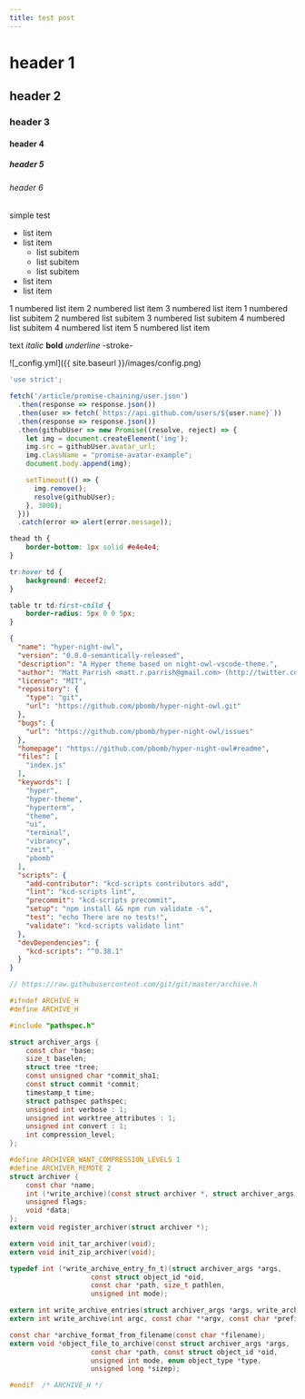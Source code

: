 ```yaml
---
title: test post
---
```


# header 1

## header 2

### header 3

#### header 4

##### header 5

###### header 6

simple test

* list item
* list item
    * list subitem
    * list subitem
    * list subitem
* list item
* list item


1 numbered list item
2 numbered list item
3 numbered list item
    1 numbered list subitem
    2 numbered list subitem
    3 numbered list subitem
    4 numbered list subitem
4 numbered list item
5 numbered list item

text *italic* **bold** _underline_ -stroke-

![_config.yml]({{ site.baseurl }}/images/config.png)

```javascript
'use strict';

fetch('/article/promise-chaining/user.json')
  .then(response => response.json())
  .then(user => fetch(`https://api.github.com/users/${user.name}`))
  .then(response => response.json())
  .then(githubUser => new Promise((resolve, reject) => {
    let img = document.createElement('img');
    img.src = githubUser.avatar_url;
    img.className = "promise-avatar-example";
    document.body.append(img);

    setTimeout(() => {
      img.remove();
      resolve(githubUser);
    }, 3000);
  }))
  .catch(error => alert(error.message));
```

```css
thead th {
    border-bottom: 1px solid #e4e4e4;
}

tr:hover td {
    background: #eceef2;
}

table tr td:first-child {
    border-radius: 5px 0 0 5px;
}
```

```json
{
  "name": "hyper-night-owl",
  "version": "0.0.0-semantically-released",
  "description": "A Hyper theme based on night-owl-vscode-theme.",
  "author": "Matt Parrish <matt.r.parrish@gmail.com> (http://twitter.com/mattparrish)",
  "license": "MIT",
  "repository": {
    "type": "git",
    "url": "https://github.com/pbomb/hyper-night-owl.git"
  },
  "bugs": {
    "url": "https://github.com/pbomb/hyper-night-owl/issues"
  },
  "homepage": "https://github.com/pbomb/hyper-night-owl#readme",
  "files": [
    "index.js"
  ],
  "keywords": [
    "hyper",
    "hyper-theme",
    "hyperterm",
    "theme",
    "ui",
    "terminal",
    "vibrancy",
    "zeit",
    "pbomb"
  ],
  "scripts": {
    "add-contributor": "kcd-scripts contributors add",
    "lint": "kcd-scripts lint",
    "precommit": "kcd-scripts precommit",
    "setup": "npm install && npm run validate -s",
    "test": "echo There are no tests!",
    "validate": "kcd-scripts validate lint"
  },
  "devDependencies": {
    "kcd-scripts": "^0.38.1"
  }
}
```

```c
// https://raw.githubusercontent.com/git/git/master/archive.h

#ifndef ARCHIVE_H
#define ARCHIVE_H

#include "pathspec.h"

struct archiver_args {
	const char *base;
	size_t baselen;
	struct tree *tree;
	const unsigned char *commit_sha1;
	const struct commit *commit;
	timestamp_t time;
	struct pathspec pathspec;
	unsigned int verbose : 1;
	unsigned int worktree_attributes : 1;
	unsigned int convert : 1;
	int compression_level;
};

#define ARCHIVER_WANT_COMPRESSION_LEVELS 1
#define ARCHIVER_REMOTE 2
struct archiver {
	const char *name;
	int (*write_archive)(const struct archiver *, struct archiver_args *);
	unsigned flags;
	void *data;
};
extern void register_archiver(struct archiver *);

extern void init_tar_archiver(void);
extern void init_zip_archiver(void);

typedef int (*write_archive_entry_fn_t)(struct archiver_args *args,
					const struct object_id *oid,
					const char *path, size_t pathlen,
					unsigned int mode);

extern int write_archive_entries(struct archiver_args *args, write_archive_entry_fn_t write_entry);
extern int write_archive(int argc, const char **argv, const char *prefix, const char *name_hint, int remote);

const char *archive_format_from_filename(const char *filename);
extern void *object_file_to_archive(const struct archiver_args *args,
				    const char *path, const struct object_id *oid,
				    unsigned int mode, enum object_type *type,
				    unsigned long *sizep);

#endif	/* ARCHIVE_H */
```
